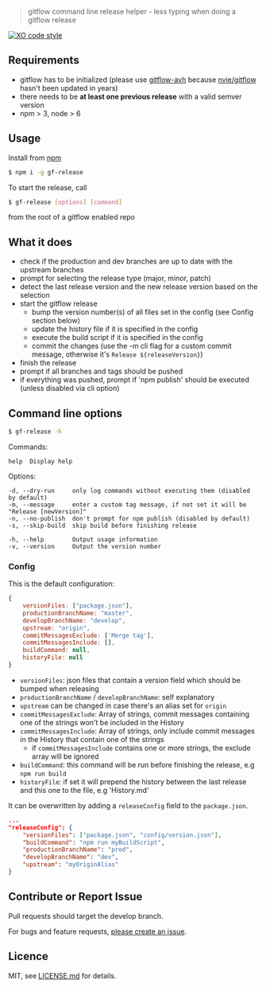 > gitflow command line release helper - less typing when doing a gitflow release

[![XO code style](https://img.shields.io/badge/code_style-XO-5ed9c7.svg)](https://github.com/sindresorhus/xo)

## Requirements

- gitflow has to be initialized (please use [gitflow-avh](https://github.com/petervanderdoes/gitflow-avh) because [nvie/gitflow](https://github.com/nvie/gitflow) hasn't been updated in years)
- there needs to be **at least one previous release** with a valid semver version
- npm > 3, node > 6

## Usage

Install from [npm](https://npmjs.com/release) 

```bash
$ npm i -g gf-release
```

To start the release, call 
```bash
$ gf-release [options] [command]
```
from the root of a gitflow enabled repo 

## What it does

- check if the production and dev branches are up to date with the upstream branches
- prompt for selecting the release type (major, minor, patch)
- detect the last release version and the new release version based on the selection
- start the gitflow release
    - bump the version number(s) of all files set in the config (see Config section below)
    - update the history file if it is specified in the config
    - execute the build script if it is specified in the config
    - commit the changes (use the -m cli flag for a custom commit message, otherwise it's `Release ${releaseVersion}`)
- finish the release 
- prompt if all branches and tags should be pushed
- if everything was pushed, prompt if 'npm publish' should be executed (unless disabled via cli option)

## Command line options

```bash
$ gf-release -h
```

Commands:

    help  Display help

   Options:

    -d, --dry-run     only log commands without executing them (disabled by default)
    -m, --message     enter a custom tag message, if not set it will be "Release [newVersion]"
    -n, --no-publish  don't prompt for npm publish (disabled by default)
    -s, --skip-build  skip build before finishing release
    
    -h, --help        Output usage information
    -v, --version     Output the version number

### Config

This is the default configuration:

```js
{
    versionFiles: ["package.json"],
    productionBranchName: "master",
    developBranchName: "develop",
    upstream: "origin",
    commitMessagesExclude: ['Merge tag'],
    commitMessagesInclude: [],
    buildCommand: null,
    historyFile: null
}
``` 
- `versionFiles`: json files that contain a version field which should be bumped when releasing
- `productionBranchName`  / `developBranchName`: self explanatory
- `upstream` can be changed in case there's an alias set for `origin` 
-  `commitMessagesExclude`: Array of strings, commit messages containing one of the strings won't be included in the History
-  `commitMessagesInclude`: Array of strings, only include commit messages in the History that contain one of the strings
    - if `commitMessagesInclude` contains one or more strings, the exclude array will be ignored
- `buildCommand`: this command will be run before finishing the release, e.g `npm run build`
- `historyFile`: if set it will prepend the history between the last release and this one to the file, e.g 'History.md'


It can be overwritten by adding a `releaseConfig` field to the `package.json`.

```json
...
"releaseConfig": {
    "versionFiles": ["package.json", "config/version.json"],
    "buildCommand": "npm run myBuildScript",
    "productionBranchName": "prod",
    "developBranchName": "dev",
    "upstream": "myOriginAlias"
}
```

## Contribute or Report Issue

Pull requests should target the develop branch.

For bugs and feature requests, [please create an issue][10].

[10]: https://github.com/stbaer/gf-release/issues

## Licence

MIT, see [LICENSE.md](https://github.com/stbaer/gf-release/blob/master/LICENSE.md) for details.

